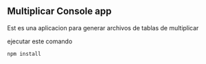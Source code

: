 ## Multiplicar Console app

Est es una aplicacion para generar archivos de tablas de multiplicar

ejecutar este comando

````
npm install

````
